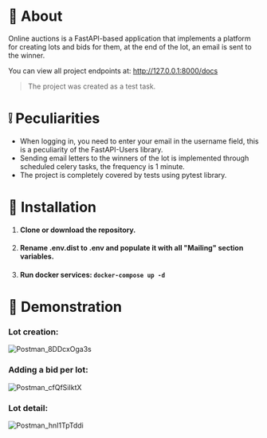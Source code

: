 # 📃 About
Online auctions is a FastAPI-based application that implements a platform for creating lots and bids for them, at the end of the lot, an email is sent to the winner.

You can view all project endpoints at: http://127.0.0.1:8000/docs
> The project was created as a test task.

# ❕ Peculiarities
* When logging in, you need to enter your email in the username field, this is a peculiarity of the FastAPI-Users library.
* Sending email letters to the winners of the lot is implemented through scheduled celery tasks, the frequency is 1 minute.
* The project is completely covered by tests using pytest library.

# 💽 Installation

1. #### Clone or download the repository.
2. #### Rename .env.dist to .env and populate it with all "Mailing" section variables.
3. #### Run docker services: `docker-compose up -d`

# 🌄 Demonstration

### Lot creation:
![Postman_8DDcxOga3s](https://github.com/FCTL3314/Online-Auctions-Backend/assets/97694131/67abfea2-0f6e-4583-a085-832e06259f28)

### Adding a bid per lot: 
![Postman_cfQfSiIktX](https://github.com/FCTL3314/Online-Auctions-Backend/assets/97694131/fabf1e5c-521d-4649-80a3-9e3d78b1d75b)

### Lot detail:
![Postman_hnI1TpTddi](https://github.com/FCTL3314/Online-Auctions-Backend/assets/97694131/004ab571-4d35-4eb6-a236-5d4b0555ad62)
